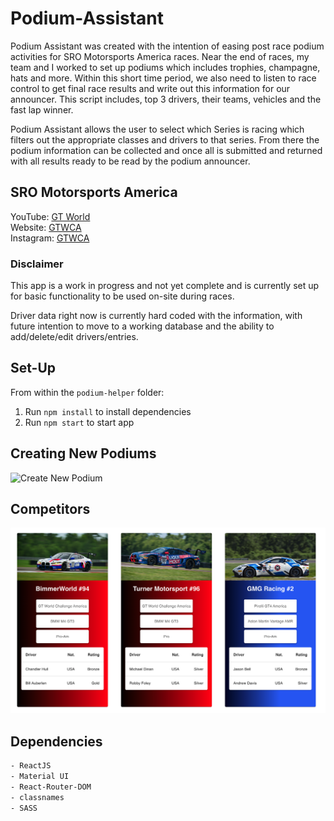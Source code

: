 # Podium-Assistant
Podium Assistant was created with the intention of easing post race podium activities for SRO Motorsports America races. Near the end of races, my team and I worked to set up podiums which includes trophies, champagne, hats and more. Within this short time period, we also need to listen to race control to get final race results and write out this information for our announcer. This script includes, top 3 drivers, their teams, vehicles and the fast lap winner. 

Podium Assistant allows the user to select which Series is racing which filters out the appropriate classes and drivers to that series. From there the podium information can be collected and once all is submitted and returned with all results ready to be read by the podium announcer.

## SRO Motorsports America

YouTube: [GT World](https://www.youtube.com/gtworld)  
Website: [GTWCA](https://www.gt-world-challenge-america.com/)  
Instagram: [GTWCA](https://www.instagram.com/gtworldchallengeamerica/?hl=en)  

### Disclaimer
This app is a work in progress and not yet complete and is currently set up for basic functionality to be used on-site during races.

Driver data right now is currently hard coded with the information, with future intention to move to a working database and the ability to add/delete/edit drivers/entries.

## Set-Up
From within the `podium-helper` folder:

1. Run `npm install` to install dependencies
2. Run `npm start` to start app

## Creating New Podiums
![Create New Podium](https://github.com/woobrendan/Podium-Assistant/blob/main/podium-helper/public/docs/podium_creation.gif?raw=true)

## Competitors
![Competitors](https://github.com/woobrendan/Podium-Assistant/blob/main/podium-helper/public/docs/competitors.png?raw=true)

## Dependencies
```sh
- ReactJS
- Material UI
- React-Router-DOM
- classnames
- SASS
```